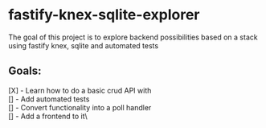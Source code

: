 # fastify-knex-sqlite-explorer
The goal of this project is to explore backend possibilities based on a stack using fastify knex, sqlite and automated tests

## Goals:
[X] - Learn how to do a basic crud API with\
[] - Add automated tests\
[] - Convert functionality into a poll handler\
[] - Add a frontend to it\
